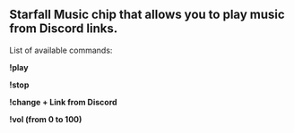 ## Starfall Music chip that allows you to play music from Discord links.
<p> List of available commands: </p>

__!play__

__!stop__

__!change + Link from Discord__

__!vol (from 0 to 100)__
